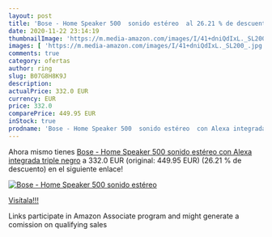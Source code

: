 ```yaml
---
layout: post
title: 'Bose - Home Speaker 500  sonido estéreo  al 26.21 % de descuento'
date: 2020-11-22 23:14:19
thumbnailImage: 'https://m.media-amazon.com/images/I/41+dniQdIxL._SL200_.jpg'
images: [ 'https://m.media-amazon.com/images/I/41+dniQdIxL._SL200_.jpg' ]
comments: true
category: ofertas
author: ring
slug: B07G8H8K9J
description:
actualPrice: 332.0 EUR
currency: EUR
price: 332.0
comparePrice: 449.95 EUR
inStock: true
prodname: 'Bose - Home Speaker 500  sonido estéreo  con Alexa integrada  triple negro'
---
```


Ahora mismo tienes [Bose - Home Speaker 500  sonido estéreo  con Alexa integrada  triple negro](https://www.amazon.es/dp/B07G8H8K9J/?tag=tolees-21) a 332.0 EUR (original: 449.95 EUR) (26.21 %  de descuento) en el siguiente enlace!

[![Bose - Home Speaker 500  sonido estéreo ](https://m.media-amazon.com/images/I/41+dniQdIxL._SL200_.jpg)](https://www.amazon.es/dp/B07G8H8K9J/?tag=tolees-21)

[Visítala!!!](https://www.amazon.es/dp/B07G8H8K9J/?tag=tolees-21)

Links participate in Amazon Associate program and might generate a comission on qualifying sales

